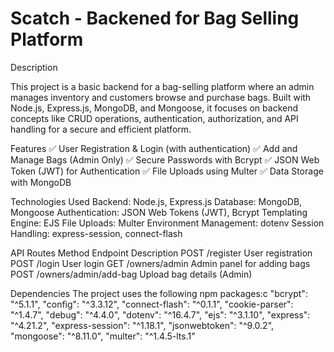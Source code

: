 # Scatch - Backened for Bag Selling Platform

Description

This project is a basic backend for a bag-selling platform where an admin manages inventory and customers browse and purchase bags. Built with Node.js, Express.js, MongoDB, and Mongoose, it focuses on backend concepts like CRUD operations, authentication, authorization, and API handling for a secure and efficient platform.

Features
✅ User Registration & Login (with authentication)
✅ Add and Manage Bags (Admin Only)
✅ Secure Passwords with Bcrypt
✅ JSON Web Token (JWT) for Authentication
✅ File Uploads using Multer
✅ Data Storage with MongoDB

Technologies Used 
Backend: Node.js, Express.js
Database: MongoDB, Mongoose
Authentication: JSON Web Tokens (JWT), Bcrypt
Templating Engine: EJS
File Uploads: Multer
Environment Management: dotenv
Session Handling: express-session, connect-flash


API Routes
Method	  Endpoint	                 Description
POST	  /register	                 User registration
POST	  /login	                 User login
GET	      /owners/admin	             Admin panel for adding bags
POST	  /owners/admin/add-bag	     Upload bag details (Admin)


Dependencies
The project uses the following npm packages:c
"bcrypt": "^5.1.1",
"config": "^3.3.12",
"connect-flash": "^0.1.1",
"cookie-parser": "^1.4.7",
"debug": "^4.4.0",
"dotenv": "^16.4.7",
"ejs": "^3.1.10",
"express": "^4.21.2",
"express-session": "^1.18.1",
"jsonwebtoken": "^9.0.2",
"mongoose": "^8.11.0",
"multer": "^1.4.5-lts.1"